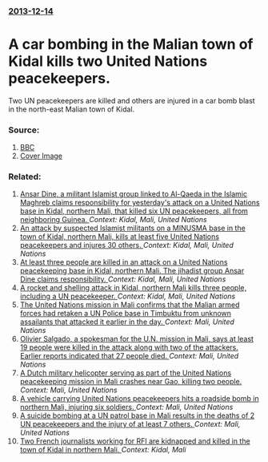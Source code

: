 ### [2013-12-14](/news/2013/12/14/index.md)

# A car bombing in the Malian town of Kidal kills two United Nations peacekeepers. 

Two UN peacekeepers are killed and others are injured in a car bomb blast in the north-east Malian town of Kidal.


### Source:

1. [BBC](http://www.bbc.co.uk/news/world-africa-25379618)
1. [Cover Image](http://ichef.bbci.co.uk/news/1024/media/images/71740000/jpg/_71740782_71740781.jpg)

### Related:

1. [Ansar Dine, a militant Islamist group linked to Al-Qaeda in the Islamic Maghreb claims responsibility for yesterday's attack on a United Nations base in Kidal, northern Mali, that killed six UN peacekeepers, all from neighboring Guinea. ](/news/2016/02/13/ansar-dine-a-militant-islamist-group-linked-to-al-qaeda-in-the-islamic-maghreb-claims-responsibility-for-yesterday-s-attack-on-a-united-nat.md) _Context: Kidal, Mali, United Nations_
2. [An attack by suspected Islamist militants on a MINUSMA base in the town of Kidal, northern Mali, kills at least five United Nations peacekeepers and injures 30 others. ](/news/2016/02/12/an-attack-by-suspected-islamist-militants-on-a-minusma-base-in-the-town-of-kidal-northern-mali-kills-at-least-five-united-nations-peacekee.md) _Context: Kidal, Mali, United Nations_
3. [At least three people are killed in an attack on a United Nations peacekeeping base in Kidal, northern Mali. The jihadist group Ansar Dine claims responsibility. ](/news/2015/11/28/at-least-three-people-are-killed-in-an-attack-on-a-united-nations-peacekeeping-base-in-kidal-northern-mali-the-jihadist-group-ansar-dine-c.md) _Context: Kidal, Mali, United Nations_
4. [A rocket and shelling attack in Kidal, northern Mali kills three people, including a UN peacekeeper. ](/news/2015/03/8/a-rocket-and-shelling-attack-in-kidal-northern-mali-kills-three-people-including-a-un-peacekeeper.md) _Context: Kidal, Mali, United Nations_
5. [The United Nations mission in Mali confirms that the Malian armed forces had retaken a UN Police base in Timbuktu from unknown assailants that attacked it earlier in the day. ](/news/2016/02/5/the-united-nations-mission-in-mali-confirms-that-the-malian-armed-forces-had-retaken-a-un-police-base-in-timbuktu-from-unknown-assailants-th.md) _Context: Mali, United Nations_
6. [Olivier Salgado, a spokesman for the U.N. mission in Mali, says at least 19 people were killed in the attack along with two of the attackers. Earlier reports indicated that 27 people died. ](/news/2015/11/21/olivier-salgado-a-spokesman-for-the-u-n-mission-in-mali-says-at-least-19-people-were-killed-in-the-attack-along-with-two-of-the-attackers.md) _Context: Mali, United Nations_
7. [A Dutch military helicopter serving as part of the United Nations peacekeeping mission in Mali crashes near Gao, killing two people. ](/news/2015/03/17/a-dutch-military-helicopter-serving-as-part-of-the-united-nations-peacekeeping-mission-in-mali-crashes-near-gao-killing-two-people.md) _Context: Mali, United Nations_
8. [A vehicle carrying United Nations peacekeepers hits a roadside bomb in northern Mali, injuring six soldiers. ](/news/2015/01/4/a-vehicle-carrying-united-nations-peacekeepers-hits-a-roadside-bomb-in-northern-mali-injuring-six-soldiers.md) _Context: Mali, United Nations_
9. [A suicide bombing at a UN patrol base in Mali results in the deaths of 2 UN peacekeepers and the injury of at least 7 others. ](/news/2014/08/17/a-suicide-bombing-at-a-un-patrol-base-in-mali-results-in-the-deaths-of-2-un-peacekeepers-and-the-injury-of-at-least-7-others.md) _Context: Mali, United Nations_
10. [Two French journalists working for RFI are kidnapped and killed in the town of Kidal in northern Mali. ](/news/2013/11/2/two-french-journalists-working-for-rfi-are-kidnapped-and-killed-in-the-town-of-kidal-in-northern-mali.md) _Context: Kidal, Mali_
